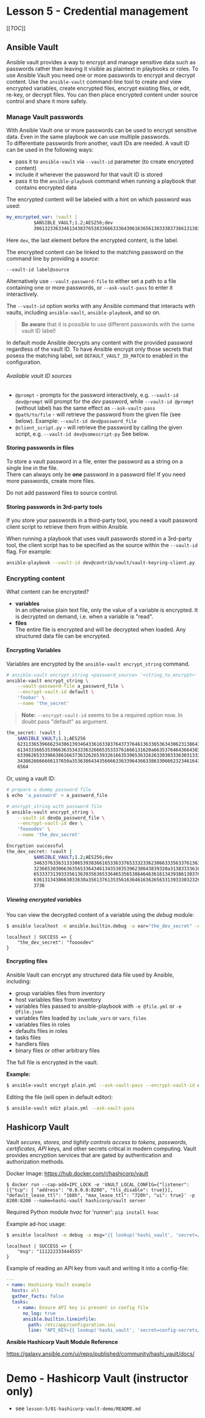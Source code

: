 # Lesson 5 - Credential management
[[_TOC_]]

## Ansible Vault
Ansible vault provides a way to encrypt and manage sensitive data such as passwords rather than leaving it visible as plaintext in playbooks or roles. To use Ansible Vault you need one or more passwords to encrypt and decrypt content.  Use the `ansible-vault` command-line tool to create and view encrypted variables, create encrypted files, encrypt existing files, or edit, re-key, or decrypt files. You can then place encrypted content under source control and share it more safely.

### Manage Vault passwords
With Ansible Vault one or more passwords can be used to encrypt sensitive data. Even in the same playbook we can use multiple passwords.<br/>
To differentiate passwords from another, vault IDs are needed. A vault ID can be used in the following ways:
- pass it to `ansible-vault` via `--vault-id` parameter (to create encrypted content)
- include it wherever the password for that vault ID is stored
- pass it to the `ansible-playbook` command when running a playbook that contains encrypted data

The encrypted content will be labeled with a hint on which password was used:
```yaml
my_encrypted_var: !vault |
          $ANSIBLE_VAULT;1.2;AES256;dev
          306132336334613438376538336663336430616365613033383736613138383335656536353
```
Here `dev`, the last element before the encrypted content, is the label.

The encrypted content can be linked to the matching password on the command line by providing a *source*:
```
--vault-id label@source
```
Alternatively use `--vault-password-file` to either set a path to a file containing one or more passwords, or `--ask-vault-pass` to enter it interactively.

 The `--vault-id` option works with any Ansible command that interacts with vaults, including `ansible-vault`, `ansible-playbook`, and so on.

> **Be aware** that  it is possible to use different passwords with the same vault ID label!

In default mode Ansible decrypts any content with the provided password regardless of the vault ID. To have Ansible encrypt only those secrets that posess the matching label, set `DEFAULT_VAULT_ID_MATCH` to enabled in the configuration. 

###### Available vault ID sources

- `@prompt` - prompts for the password interactively, e.g. `--vault-id dev@prompt` will prompt for the *dev* password, while `--vault-id @prompt` (without label) has the same effect as `--ask-vault-pass`
- `@path/to/file` - will retrieve the password from the given file (see below). Example: `--vault-id dev@password_file`
- `@client_script.py` - will retrieve the password by calling the given script, e.g. `--vault-id dev@somescript-py` See below.

#### Storing passwords in files
To store a vault password in a file, enter the password as a string on a single line in the file.<br/> There can always only be **one** password in a password file! If you need more passwords, create more files.

Do not add password files to source control.

#### Storing passwords in 3rd-party tools
 If you store your passwords in a third-party tool, you need a vault password client script to retrieve them from within Ansible.

When running a playbook that uses vault passwords stored in a 3rd-party tool, the client script has to be specified as the source within the `--vault-id` flag. For example:
```bash
ansible-playbook --vault-id dev@contrib/vault/vault-keyring-client.py
```

### Encrypting content
What content can be encrypted?
  - **variables**<br/>
    In an otherwise plain text file, only the value of a variable is encrypted. It is decrypted on demand, i.e. when a variable is "read".
  - **files**<br/>
    The entire file is encrypted and will be decrypted when loaded. Any structured data file can be encrypted.

#### Encrypting Variables
Variables are encrypted by the `ansible-vault encrypt_string` command.
```bash
# ansible-vault encrypt_string <password_source> '<string_to_encrypt>' --name '<string_name_of_variable>'
ansible-vault encrypt_string \
    --vault-password-file a_password_file \
    --encrypt-vault-id default \
    'foobar' \
    --name 'the_secret'
```
> **Note:** `--encrypt-vault-id` seems to be a required option now. In doubt pass "default" as argument.
```bash
the_secret: !vault |
    $ANSIBLE_VAULT;1.1;AES256
    62313365396662343061393464336163383764373764613633653634306231386433626436623361
    6134333665353966363534333632666535333761666131620a663537646436643839616531643561
    63396265333966386166373632626539326166353965363262633030333630313338646335303630
    3438626666666137650a353638643435666633633964366338633066623234616432373231333331
    6564
```

Or, using a vault ID:
```bash
# prepare a dummy password file
$ echo 'a_password' > a_password_file

# encrypt_string with password file
$ ansible-vault encrypt_string \
    --vault-id dev@a_password_file \
    --encrypt-vault-id dev \
    'foooodev' \
    --name 'the_dev_secret'
```
```bash
Encryption successful
the_dev_secret: !vault |
          $ANSIBLE_VAULT;1.2;AES256;dev
          34633763363133306539383661653363376533323362306633356337613632646232313363313166
          3236653030663635653364346134353835396238643839320a313833336166633431376535363731
          65333731393335613639356365336465356538646463616134393861303762633139333233316633
          6361313438663033630a356137613535616364616362656331393330323263323165383961353936
          3736
```

##### Viewing encrypted variables
You can view the decrypted content of a variable using the *debug* module:
```bash
$ ansible localhost -m ansible.builtin.debug -a var="the_dev_secret" -e "@vars.yml" --vault-id dev@a_password_file
```
```
localhost | SUCCESS => {
    "the_dev_secret": "foooodev"
}
```

#### Encrypting files

Ansible Vault can encrypt any structured data file used by Ansible, including:

- group variables files from inventory
- host variables files from inventory
- variables files passed to ansible-playbook with `-e @file.yml` or `-e @file.json`
- variables files loaded by `include_vars` or `vars_files`
- variables files in roles
- defaults files in roles
- tasks files
- handlers files
- binary files or other arbitrary files

The full file is encrypted in the vault.

**Example:**

```bash
$ ansible-vault encrypt plain.yml --ask-vault-pass --encrypt-vault-id default
```

Editing the file (will open in default editor):

```bash
$ ansible-vault edit plain.yml --ask-vault-pass
```



## Hashicorp Vault

Vault *secures, stores, and tightly controls access to tokens, passwords, certificates, API* keys, and other secrets critical in modern computing. Vault provides encryption services that are gated by authentication and authorization methods.

Docker Image: https://hub.docker.com/r/hashicorp/vault

`$ docker run --cap-add=IPC_LOCK -e 'VAULT_LOCAL_CONFIG={"listener": [{"tcp": { "address": "0.0.0.0:8200", "tls_disable": true}}], "default_lease_ttl": "168h", "max_lease_ttl": "720h", "ui": true}' -p 8200:8200 --name=hashi-vault hashicorp/vault server`

Required Python module *hvac* for 'runner': `pip install hvac` 

Example ad-hoc usage:

```bash
$ ansible localhost -m debug -a msg="{{ lookup('hashi_vault', 'secret=/kv/data/test:somesecretkey token=hvs.s0MJAQILxeYPPv5QUZW0aWca  url=http://172.17.0.1:8200') }}"
```

```
localhost | SUCCESS => {
    "msg": "111222333444555"
}
```

Example of reading an API key from vault and writing it into a config-file:

```yaml
---
- name: Hashicorp Vault example
  hosts: all
  gather_facts: false
  tasks:
    - name: Ensure API key is present in config file
      no_log: true
      ansible.builtin.lineinfile:
        path: /etc/app/configuration.ini
        line: "API_KEY={{ lookup('hashi_vault', 'secret=config-secrets/data/app/api-key:data token=s.FOmpGEHjzSdxGixLNi0AkdA7 url=http://localhost:8201')['key'] }}"
```



**Ansible Hashicorp Vault Module Reference**

https://galaxy.ansible.com/ui/repo/published/community/hashi_vault/docs/


# Demo - Hashicorp Vault (instructor only)
- see `lesson-5/01-hashicorp-vault-demo/README.md`

